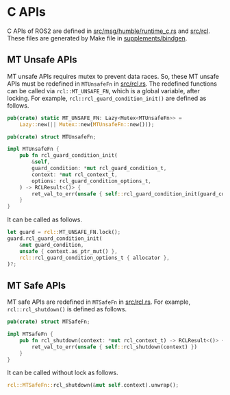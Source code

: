 # C APIs

C APIs of ROS2 are defined in
[src/msg/humble/runtime_c.rs](https://github.com/tier4/safe_drive/blob/main/src/msg/humble/runtime_c.rs)
and [src/rcl](https://github.com/tier4/safe_drive/tree/main/src/rcl).
These files are generated by Make file in [supplements/bindgen](https://github.com/tier4/safe_drive/tree/main/supplements/bindgen).

## MT Unsafe APIs

MT unsafe APIs requires mutex to prevent data races.
So, these MT unsafe APIs must be redefined in `MTUnsafeFn` in [src/rcl.rs](https://github.com/tier4/safe_drive/blob/main/src/rcl.rs).
The redefined functions can be called via `rcl::MT_UNSAFE_FN`, which is a global variable, after locking.
For example, `rcl::rcl_guard_condition_init()` are defined as follows.

```rust
pub(crate) static MT_UNSAFE_FN: Lazy<Mutex<MTUnsafeFn>> =
    Lazy::new(|| Mutex::new(MTUnsafeFn::new()));

pub(crate) struct MTUnsafeFn;

impl MTUnsafeFn {
    pub fn rcl_guard_condition_init(
        &self,
        guard_condition: *mut rcl_guard_condition_t,
        context: *mut rcl_context_t,
        options: rcl_guard_condition_options_t,
    ) -> RCLResult<()> {
        ret_val_to_err(unsafe { self::rcl_guard_condition_init(guard_condition, context, options) })
    }
}
```

It can be called as follows.

```rust
let guard = rcl::MT_UNSAFE_FN.lock();
guard.rcl_guard_condition_init(
    &mut guard_condition,
    unsafe { context.as_ptr_mut() },
    rcl::rcl_guard_condition_options_t { allocator },
)?;
```

## MT Safe APIs

MT safe APIs are redefined in `MTSafeFn` in [src/rcl.rs](https://github.com/tier4/safe_drive/blob/main/src/rcl.rs).
For example, `rcl::rcl_shutdown()` is defined as follows.

```rust
pub(crate) struct MTSafeFn;

impl MTSafeFn {
    pub fn rcl_shutdown(context: *mut rcl_context_t) -> RCLResult<()> {
        ret_val_to_err(unsafe { self::rcl_shutdown(context) })
    }
}
```

It can be called without lock as follows.

```rust
rcl::MTSafeFn::rcl_shutdown(&mut self.context).unwrap();
```
